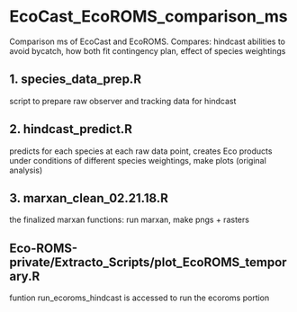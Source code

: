 # EcoCast_EcoROMS_comparison_ms
Comparison ms of EcoCast and EcoROMS. Compares: hindcast abilities to avoid bycatch, how both fit contingency plan, effect of species weightings

## 1. species_data_prep.R ##
script to prepare raw observer and tracking data for hindcast

## 2. hindcast_predict.R ##
predicts for each species at each raw data point, creates Eco products under conditions of different species weightings, make plots (original analysis)

## 3. marxan_clean_02.21.18.R ##
the finalized marxan functions: run marxan, make pngs + rasters

## Eco-ROMS-private/Extracto_Scripts/plot_EcoROMS_temporary.R ##
funtion run_ecoroms_hindcast is accessed to run the ecoroms portion

